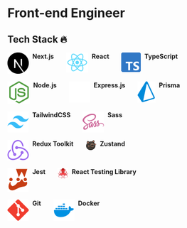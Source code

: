# Front-end Engineer

## Tech Stack 🔥

<span>
	<img align="top" src="assets/nextjs.svg"/>&nbsp;
	<b>Next.js</b>
</span>
&nbsp;&nbsp;&nbsp;&nbsp;&nbsp;
<span>
	<img align="top" src="assets/react.svg"/>&nbsp;
	<b>React</b>
</span>
&nbsp;&nbsp;&nbsp;&nbsp;&nbsp;
<span>
	<img align="top" src="assets/typescript.svg"/>&nbsp;
	<b>TypeScript</b>
</span> 
<br/>
<br/>
<span>
	<img align="top" src="assets/nodejs.svg"/>&nbsp;
	<b>Node.js</b>
</span>
&nbsp;&nbsp;&nbsp;&nbsp;&nbsp;
<span>
	<img align="top" src="assets/expressjs.svg"/>&nbsp;
	<b>Express.js</b>
</span>
&nbsp;&nbsp;&nbsp;&nbsp;&nbsp;
<span>
	<img align="top" src="assets/prisma.svg"/>&nbsp;
	<b>Prisma</b>
</span>
<br/>
<br/>
<span>
	<img align="top" src="assets/tailwindcss.svg"/>&nbsp;
	<b>TailwindCSS</b>
</span>
&nbsp;&nbsp;&nbsp;&nbsp;&nbsp;
<span>
	<img align="top" src="assets/sass.svg"/>&nbsp;
	<b>Sass</b>
</span>
<br/>
<br/>
<span>
	<img align="top" src="assets/redux.svg"/>&nbsp;
	<b>Redux Toolkit</b>
</span>
&nbsp;&nbsp;&nbsp;&nbsp;&nbsp;
<span>
	<img align="top" src="assets/zustand.png"/>&nbsp;
	<b>Zustand</b>
</span>
<br/>
<br/>
<span>
	<img align="top" src="assets/jest.svg"/>&nbsp;
	<b>Jest</b>
</span>
&nbsp;&nbsp;&nbsp;&nbsp;&nbsp;
<span>
	<img align="top" src="assets/react-testing-library.png"/>&nbsp;
	<b>React Testing Library</b>
</span>
<br/>
<br/>
<span>
	<img align="top" src="assets/git.svg"/>&nbsp;
	<b>Git</b>
</span>
&nbsp;&nbsp;&nbsp;&nbsp;&nbsp;
<span>
	<img align="top" src="assets/docker.svg"/>&nbsp;
	<b>Docker</b>
</span>

